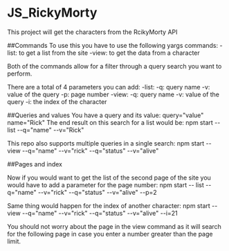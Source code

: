 # JS_RickyMorty
This project will get the characters from the RcikyMorty API

##Commands
To use this you have to use the following yargs commands:
    -list: to get a list from the site
    -view: to get the data from a character
    
Both of the commands allow for a filter through a query search you want to perform.

There are a total of 4 parameters you can add:
    -list:
        -q: query name
        -v: value of the query
        -p: page number
    -view:
        -q: query name
        -v: value of the query
        -i: the index of the character

##Queries and values
You have a query and its value:
    query="value"
    name="Rick"
The end result on this search for a list would be:
    npm start -- list --q="name" --v="Rick"
    
This repo also supports multiple queries in a single search:
    npm start -- view --q="name" --v="rick" --q="status" --v="alive"

##Pages and index

Now if you would want to get the list of the second page of the site you would have to add a parameter for the page number:
    npm start -- list --q="name" --v="rick" --q="status" --v="alive" --p=2
    
Same thing would happen for the index of another character:
    npm start -- view --q="name" --v="rick" --q="status" --v="alive" --i=21

You should not worry about the page in the view command as it will search for the following page in case you enter a number greater than the page limit.
